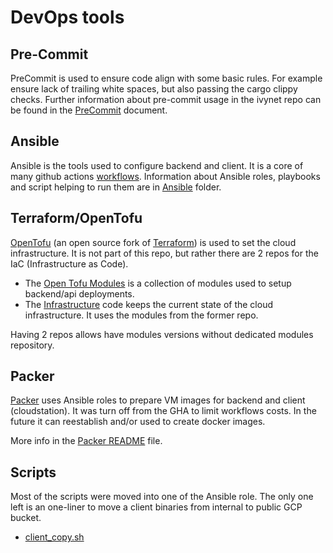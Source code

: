 # DevOps tools

## Pre-Commit
PreCommit is used to ensure code align with some basic rules.
For example ensure lack of trailing white spaces, but also passing the cargo clippy checks.
Further information about pre-commit usage in the ivynet repo can be found in the [PreCommit](./PreCommit.md) document.

## Ansible

Ansible is the tools used to configure backend and client.
It is a core of many github actions [workflows](github/workflows).
Information about Ansible roles, playbooks and script helping to run them are in [Ansible](ansible/README.md) folder.


## Terraform/OpenTofu

[OpenTofu](https://opentofu.org/) (an open source fork of [Terraform](https://www.terraform.io/)) is used to set the cloud infrastructure.
It is not part of this repo, but rather there are 2 repos for the IaC (Infrastructure as Code).
* The [Open Tofu Modules](https://github.com/ivy-net/otofu-modules) is a collection of modules used to setup backend/api deployments.
* The [Infrastructure](https://github.com/ivy-net/infra) code keeps the current state of the cloud infrastructure.
It uses the modules from the former repo.

Having 2 repos allows have modules versions without dedicated modules repository.

## Packer

[Packer](https://www.packer.io/) uses Ansible roles to prepare VM images for backend and client (cloudstation).
It was turn off from the GHA to limit workflows costs.
In the future it can reestablish and/or used to create docker images.

More info in the [Packer README](packer/README.md) file.

## Scripts

Most of the scripts were moved into one of the Ansible role.
The only one left is an one-liner to move a client binaries from internal to public GCP bucket.

* [client_copy.sh](scripts/client_copy.sh)
